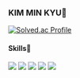 ### KIM MIN KYU🐶
[![Solved.ac Profile](http://mazassumnida.wtf/api/v2/generate_badge?boj=kimminku98)](https://solved.ac/kimminku98/)
#### Skills🐶
<div>
  <img src="https://img.shields.io/badge/C-gray?style=for-the-badge&logo=C&logoColor=white">
  <img src="https://img.shields.io/badge/C++-gray?style=flat-square&logo=cplusplus&logoColor=white">
  <img src="https://img.shields.io/badge/Python-gray?style=flat-square&logo=Python&logoColor=white">
  <img src ="https://img.shields.io/badge/Java-gray?style=flat-square&logo=java&logoColor=white">
  <img src ="https://img.shields.io/badge/Kotlin-gray?style=flat-square&logo=kotlin&logoColor=white">
</div>
